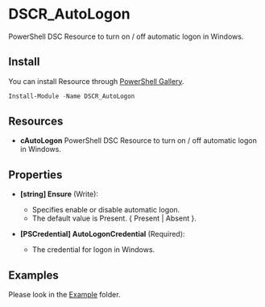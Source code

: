 DSCR_AutoLogon
====

PowerShell DSC Resource to turn on / off automatic logon in Windows.

## Install
You can install Resource through [PowerShell Gallery](https://www.powershellgallery.com/packages/DSCR_AutoLogon/).
```Powershell
Install-Module -Name DSCR_AutoLogon
```

## Resources
* **cAutoLogon**
PowerShell DSC Resource to turn on / off automatic logon in Windows.

## Properties

+ **[string] Ensure** (Write):
    + Specifies enable or disable automatic logon.
    + The default value is Present. { Present | Absent }.

+ **[PSCredential] AutoLogonCredential** (Required):
    + The credential for logon in Windows.

## Examples
Please look in the [Example](https://github.com/mkht/DSCR_AutoLogon/tree/master/Example) folder.

